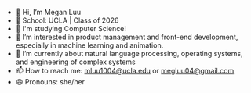 - 👋 Hi, I’m Megan Luu
- 🏫 School: UCLA | Class of 2026
- 📜 I'm studying Computer Science!
- 👀 I’m interested in product management and front-end development, especially in machine learning and animation.
- 🌱 I’m currently about natural language processing, operating systems, and engineering of complex systems
- 📫 How to reach me: mluu1004@ucla.edu or megluu04@gmail.com
- 😄 Pronouns: she/her

